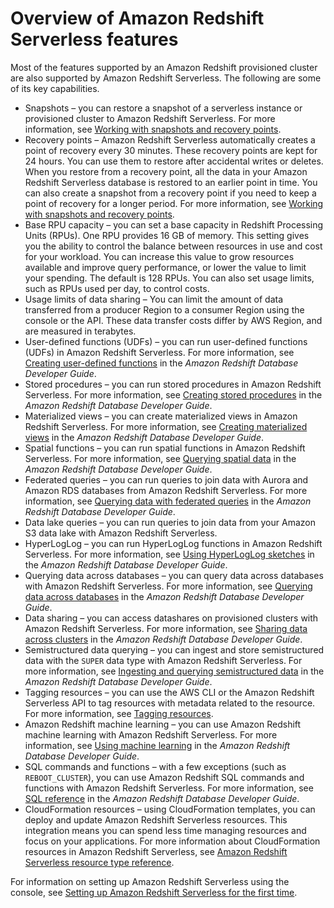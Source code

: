 # Overview of Amazon Redshift Serverless features<a name="serverless-considerations"></a>

Most of the features supported by an Amazon Redshift provisioned cluster are also supported by Amazon Redshift Serverless\. The following are some of its key capabilities\. 
+ Snapshots – you can restore a snapshot of a serverless instance or provisioned cluster to Amazon Redshift Serverless\. For more information, see [Working with snapshots and recovery points](serverless-snapshots-recovery.md#serverless-snapshots-recovery-points)\. 
+ Recovery points – Amazon Redshift Serverless automatically creates a point of recovery every 30 minutes\. These recovery points are kept for 24 hours\. You can use them to restore after accidental writes or deletes\. When you restore from a recovery point, all the data in your Amazon Redshift Serverless database is restored to an earlier point in time\. You can also create a snapshot from a recovery point if you need to keep a point of recovery for a longer period\. For more information, see [Working with snapshots and recovery points](serverless-snapshots-recovery.md#serverless-snapshots-recovery-points)\.
+ Base RPU capacity – you can set a base capacity in Redshift Processing Units \(RPUs\)\. One RPU provides 16 GB of memory\. This setting gives you the ability to control the balance between resources in use and cost for your workload\. You can increase this value to grow resources available and improve query performance, or lower the value to limit your spending\. The default is 128 RPUs\. You can also set usage limits, such as RPUs used per day, to control costs\.
+ Usage limits of data sharing – You can limit the amount of data transferred from a producer Region to a consumer Region using the console or the API\. These data transfer costs differ by AWS Region, and are measured in terabytes\.
+ User\-defined functions \(UDFs\) – you can run user\-defined functions \(UDFs\) in Amazon Redshift Serverless\. For more information, see [Creating user\-defined functions](https://docs.aws.amazon.com/redshift/latest/dg/user-defined-functions.html) in the *Amazon Redshift Database Developer Guide*\.
+ Stored procedures – you can run stored procedures in Amazon Redshift Serverless\. For more information, see [Creating stored procedures](https://docs.aws.amazon.com/redshift/latest/dg/stored-procedure-overview.html) in the *Amazon Redshift Database Developer Guide*\.
+ Materialized views – you can create materialized views in Amazon Redshift Serverless\. For more information, see [Creating materialized views](https://docs.aws.amazon.com/redshift/latest/dg/materialized-view-overview.html) in the *Amazon Redshift Database Developer Guide*\.
+ Spatial functions – you can run spatial functions in Amazon Redshift Serverless\. For more information, see [Querying spatial data](https://docs.aws.amazon.com/redshift/latest/dg/geospatial-overview.html) in the *Amazon Redshift Database Developer Guide*\.
+ Federated queries – you can run queries to join data with Aurora and Amazon RDS databases from Amazon Redshift Serverless\. For more information, see [Querying data with federated queries](https://docs.aws.amazon.com/redshift/latest/dg/federated-overview.html) in the *Amazon Redshift Database Developer Guide*\.
+ Data lake queries – you can run queries to join data from your Amazon S3 data lake with Amazon Redshift Serverless\.   
+ HyperLogLog – you can run HyperLogLog functions in Amazon Redshift Serverless\. For more information, see [Using HyperLogLog sketches](https://docs.aws.amazon.com/redshift/latest/dg/hyperloglog-overview.html) in the *Amazon Redshift Database Developer Guide*\.
+ Querying data across databases – you can query data across databases with Amazon Redshift Serverless\. For more information, see [Querying data across databases](https://docs.aws.amazon.com/redshift/latest/dg/cross-database-overview.html) in the *Amazon Redshift Database Developer Guide*\.
+ Data sharing – you can access datashares on provisioned clusters with Amazon Redshift Serverless\. For more information, see [Sharing data across clusters](https://docs.aws.amazon.com/redshift/latest/dg/datashare-overview.html) in the *Amazon Redshift Database Developer Guide*\.
+ Semistructured data querying – you can ingest and store semistructured data with the `SUPER` data type with Amazon Redshift Serverless\. For more information, see [Ingesting and querying semistructured data](https://docs.aws.amazon.com/redshift/latest/dg/super-overview.html) in the *Amazon Redshift Database Developer Guide*\.
+ Tagging resources – you can use the AWS CLI or the Amazon Redshift Serverless API to tag resources with metadata related to the resource\. For more information, see [Tagging resources](https://docs.aws.amazon.com/redshift/latest/mgmt/serverless-tagging-resources.html)\.
+ Amazon Redshift machine learning – you can use Amazon Redshift machine learning with Amazon Redshift Serverless\. For more information, see [Using machine learning](https://docs.aws.amazon.com/redshift/latest/dg/machine_learning.html) in the *Amazon Redshift Database Developer Guide*\.
+ SQL commands and functions – with a few exceptions \(such as `REBOOT_CLUSTER`\), you can use Amazon Redshift SQL commands and functions with Amazon Redshift Serverless\. For more information, see [SQL reference](https://docs.aws.amazon.com/redshift/latest/dg/cm_chap_SQLCommandRef.html) in the *Amazon Redshift Database Developer Guide*\.
+ CloudFormation resources – using CloudFormation templates, you can deploy and update Amazon Redshift Serverless resources\. This integration means you can spend less time managing resources and focus on your applications\. For more information about CloudFormation resources in Amazon Redshift Serverless, see [Amazon Redshift Serverless resource type reference](https://docs.aws.amazon.com/AWSCloudFormation/latest/UserGuide/AWS_RedshiftServerless.html)\.

For information on setting up Amazon Redshift Serverless using the console, see [Setting up Amazon Redshift Serverless for the first time](serverless-console-getting-started.md)\.